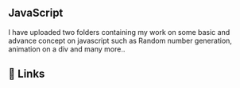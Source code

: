 
## JavaScript

I have uploaded two folders containing my work on some basic and advance concept on javascript such as Random number generation, animation on a div and many more..


## 🔗 Links


